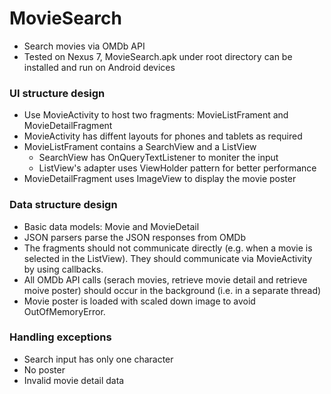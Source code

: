 # MovieSearch
- Search movies via OMDb API
- Tested on Nexus 7, MovieSearch.apk under root directory can be installed and run on Android devices

### UI structure design
- Use MovieActivity to host two fragments: MovieListFrament and MovieDetailFragment
- MovieActivity has diffent layouts for phones and tablets as required
- MovieListFrament contains a SearchView and a ListView
  - SearchView has OnQueryTextListener to moniter the input
  - ListView's adapter uses ViewHolder pattern for better performance
- MovieDetailFragment uses ImageView to display the movie poster

### Data structure design
- Basic data models: Movie and MovieDetail
- JSON parsers parse the JSON responses from OMDb
- The fragments should not communicate directly (e.g. when a movie is selected in the ListView). They should communicate via MovieActivity by using callbacks.
- All OMDb API calls (serach movies, retrieve movie detail and retrieve moive poster) should occur in the background (i.e. in a separate thread)
- Movie poster is loaded with scaled down image to avoid OutOfMemoryError.

### Handling exceptions
- Search input has only one character
- No poster
- Invalid movie detail data
